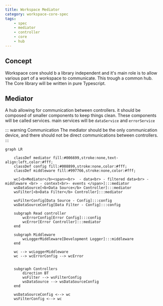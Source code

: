 ```yaml
---
title: Workspace Mediator
category: workspace-core-spec
tags:
    - spec
    - mediator
    - controller
    - core
    - hub
---
```


## Concept

Workspace core should b a library independent and it's main role is to allow various part of a workspace to communicate. This trough a common hub. The Core library will be written in pure Typescript.

## Mediator

A hub allowing for communication between controllers. it should be composed of smaller components to keep things clean. These components will be called services.
main services will be `dataService` and `errorService`

::: warning Communication
The mediator should be the only communication device, and there should not be direct communications between controllers.
:::

```mermaid
graph LR

    classDef mediator fill:#006699,stroke:none,text-align:left,color:#fff;
    classDef config fill:#008899,stroke:none,color:#fff;
    classDef middleware fill:#997766,stroke:none,color:#fff;

    wc[<b>Mediator</b><span><br>  - data<br> - filtered data<br> - middleware <br> - context<br>- events </span>]:::mediator
    wsDataSource[<b>Data Source</b> Controller]:::mediator
    wsFilter[<b>Data Filter</b> Controller]:::mediator

    wsFilterConfig[Data Source - Config]:::config
    wsDataSourceConfig[Data Filter - Config]:::config

    subgraph Read controller
        wcErrorConfig[Error Config]:::config
        wcError[Error Controller]:::mediator
    end

    subgraph Middleware
        wcLoggerMiddleware[Development Logger]:::middleware
    end

    wc --> wcLoggerMiddleware
    wc --> wcErrorConfig --> wcError


    subgraph Controllers
        direction BT
        wsFilter --> wsFilterConfig
        wsDataSource --> wsDataSourceConfig
    end

    wsDataSourceConfig <--> wc
    wsFilterConfig <--> wc

```
